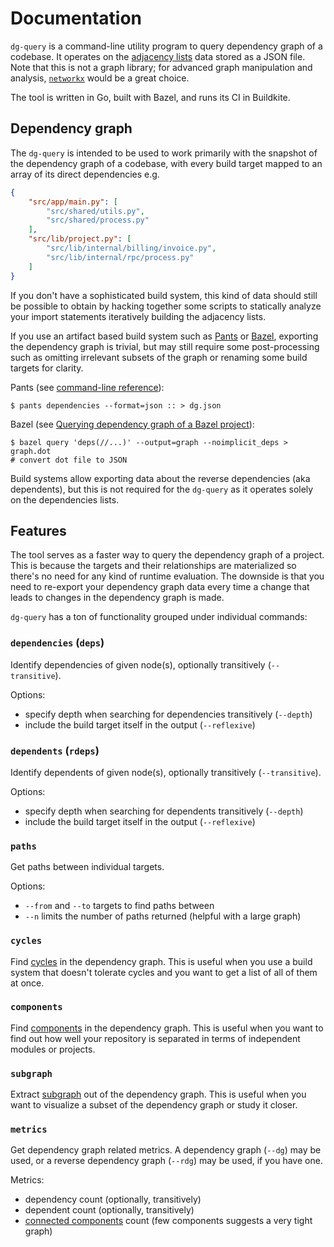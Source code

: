 # Documentation

`dg-query` is a command-line utility program to query dependency graph of a codebase. It operates on the [adjacency lists](https://en.wikipedia.org/wiki/Adjacency_list) data stored as a JSON file. Note that this is not a graph library; for advanced graph manipulation and analysis, [`networkx`](https://networkx.org/) would be a great choice. 

The tool is written in Go, built with Bazel, and runs its CI in Buildkite.

## Dependency graph

The `dg-query` is intended to be used to work primarily with the snapshot of the dependency graph of a codebase, with every build target mapped to an array of its direct dependencies e.g.

```json
{
    "src/app/main.py": [
        "src/shared/utils.py", 
        "src/shared/process.py"
    ],
    "src/lib/project.py": [
        "src/lib/internal/billing/invoice.py", 
        "src/lib/internal/rpc/process.py"
    ]
}
```

If you don't have a sophisticated build system, this kind of data should still be possible to obtain by hacking together some scripts to statically analyze your import statements iteratively building the adjacency lists. 

If you use an artifact based build system such as [Pants](https://www.pantsbuild.org/) or [Bazel](https://bazel.build/), exporting the dependency graph is trivial, but may still require some post-processing such as omitting irrelevant subsets of the graph or renaming some build targets for clarity.

Pants (see [command-line reference](https://www.pantsbuild.org/stable/reference/goals/dependencies)):

```shell
$ pants dependencies --format=json :: > dg.json
```

Bazel (see [Querying dependency graph of a Bazel project](https://alextereshenkov.github.io/querying-dependency-graph-bazel.html)):

```shell
$ bazel query 'deps(//...)' --output=graph --noimplicit_deps > graph.dot
# convert dot file to JSON
```

Build systems allow exporting data about the reverse dependencies (aka dependents), but this is not required for the `dg-query` as it operates solely on the dependencies lists.

## Features

The tool serves as a faster way to query the dependency graph of a project. This is because the targets and their relationships are materialized so there's no need for any kind of runtime evaluation. The downside is that you need to re-export your dependency graph data every time a change that leads to changes in the dependency graph is made.

`dg-query` has a ton of functionality grouped under individual commands:

### `dependencies` (`deps`)
Identify dependencies of given node(s), optionally transitively (`--transitive`).

Options:
* specify depth when searching for dependencies transitively (`--depth`)
* include the build target itself in the output (`--reflexive`)

### `dependents` (`rdeps`)
Identify dependents of given node(s), optionally transitively (`--transitive`).

Options:
* specify depth when searching for dependents transitively (`--depth`)
* include the build target itself in the output (`--reflexive`)

### `paths`
Get paths between individual targets.

Options:
* `--from` and `--to` targets to find paths between
* `--n` limits the number of paths returned (helpful with a large graph)

### `cycles`
Find [cycles](https://en.wikipedia.org/wiki/Cycle_(graph_theory)) in the dependency graph.
This is useful when you use a build system that doesn't tolerate cycles and you want to
get a list of all of them at once.

### `components`
Find [components](https://en.wikipedia.org/wiki/Component_(graph_theory)) in the dependency graph.
This is useful when you want to find out how well your repository is separated in terms of independent
modules or projects.

### `subgraph`
Extract [subgraph](https://en.wikipedia.org/wiki/Glossary_of_graph_theory#subgraph) out of the dependency graph.
This is useful when you want to visualize a subset of the dependency graph or study it closer.

### `metrics`
Get dependency graph related metrics. A dependency graph (`--dg`) may be used,
or a reverse dependency graph (`--rdg`) may be used, if you have one.

Metrics:
* dependency count (optionally, transitively)
* dependent count (optionally, transitively)
* [connected components](https://en.wikipedia.org/wiki/Component_(graph_theory)) count (few components suggests a very tight graph)
